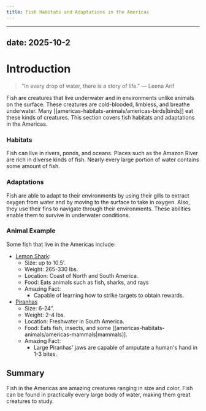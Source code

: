 ```yaml
---
title: Fish Habitats and Adaptations in the Americas
---
```

---
date: 2025-10-2
---
# Introduction

>"In every drop of water, there is a story of life."
>— Leena Arif

Fish are creatures that live underwater and in environments unlike animals on the surface. These creatures are cold-blooded, limbless, and breathe underwater. Many [[americas-habitats-animals/americas-birds|birds]] eat these kinds of creatures. This section covers fish habitats and adaptations in the Americas.
### Habitats

Fish can live in rivers, ponds, and oceans. Places such as the Amazon River are rich in diverse kinds of fish. Nearly every large portion of water contains some amount of fish.
### Adaptations

Fish are able to adapt to their environments by using their gills to extract oxygen from water and by moving to the surface to take in oxygen. Also, they use their fins to navigate through their environments. These abilities enable them to survive in underwater conditions.
### Animal Example

Some fish that live in the Americas include:  

- [Lemon Shark](https://th.bing.com/th/id/R.913385d40b24f4494d2c2b0bf94aeb4a?rik=CKf6ijkBvi0XSg&pid=ImgRaw&r=0):
	- Size: up to 10.5'.
	- Weight: 265-330 lbs.
	- Location: Coast of North and South America.
	- Food: Eats animals such as fish, sharks, and rays
	- Amazing Fact: 
		- Capable of learning how to strike targets to obtain rewards.
- [Piranhas](https://media.istockphoto.com/photos/flock-of-piranhas-swim-nature-wildlife-picture-id539057469?k=6&m=539057469&s=612x612&w=0&h=tTiE3--WX_cIZ3eh6zFEkOeF9A1Tbf_evQLhm-2Tgtk=)
	- Size: 6-24".
	- Weight: 2-4 lbs.
	- Location: Freshwater in South America.
	- Food: Eats fish, insects, and some [[americas-habitats-animals/americas-mammals|mammals]].
	- Amazing Fact: 
		- Large Piranhas' jaws are capable of amputate a human's hand in 1-3 bites.
## Summary

Fish in the Americas are amazing creatures ranging in size and color. Fish can be found in practically every large body of water, making them great creatures to study.